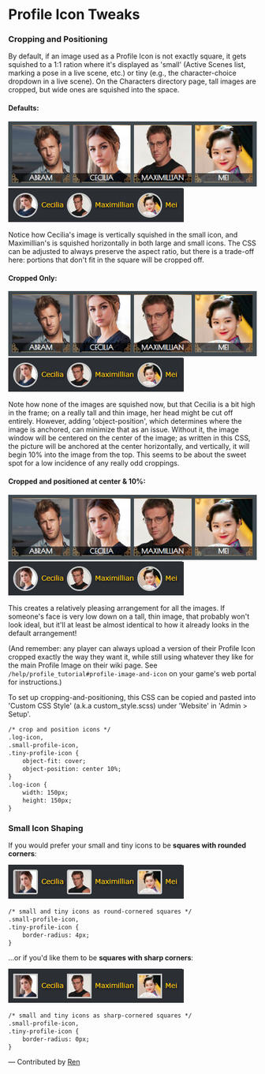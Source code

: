 # Profile Icon Tweaks

### Cropping and Positioning

By default, if an image used as a Profile Icon is not exactly square, it gets squished to a 1:1 ration where it's displayed as 'small' (Active Scenes list, marking a pose in a live scene, etc.) or tiny (e.g., the character-choice dropdown in a live scene). On the Characters directory page, tall images are cropped, but wide ones are squished into the space.

#### Defaults:

![The default positioning/ratio as of Jan 2020](log-icon-default.jpg)
![Same for the small icons](small-icon-default.jpg)

Notice how Cecilia's image is vertically squished in the small icon, and Maximillian's is squished horizontally in both large and small icons. The CSS can be adjusted to always preserve the aspect ratio, but there is a trade-off here: portions that don't fit in the square will be cropped off. 

#### Cropped Only:

![The above with only object-fit applied](log-icon-cropped.jpg)
![Same for the small icons](small-icon-cropped.jpg)

Note how none of the images are squished now, but that Cecilia is a bit high in the frame; on a really tall and thin image, her head might be cut off entirely. However, adding 'object-position', which determines where the image is anchored, can minimize that as an issue. Without it, the image window will be centered on the center of the image; as written in this CSS, the picture will be anchored at the center horizontally, and vertically, it will begin 10% into the image from the top. This seems to be about the sweet spot for a low incidence of any really odd croppings.

#### Cropped and positioned at center & 10%:

![The above also positioned with object-position](log-icon-positioned.jpg)
![Same for the small icons](small-icon-positioned.jpg)

This creates a relatively pleasing arrangement for all the images. If someone's face is very low down on a tall, thin image, that probably won't look ideal, but it'll at least be almost identical to how it already looks in the default arrangement! 

(And remember: any player can always upload a version of their Profile Icon cropped exactly the way they want it, while still using whatever they like for the main Profile Image on their wiki page. See `/help/profile_tutorial#profile-image-and-icon` on your game's web portal for instructions.)

To set up cropping-and-positioning, this CSS can be copied and pasted into 'Custom CSS Style' (a.k.a custom_style.scss) under 'Website' in 'Admin > Setup'.

    /* crop and position icons */
    .log-icon,
    .small-profile-icon,
    .tiny-profile-icon {
        object-fit: cover;
        object-position: center 10%;
    }
    .log-icon {
        width: 150px;
        height: 150px;
    }

### Small Icon Shaping

If you would prefer your small and tiny icons to be **squares with rounded corners**:

![Small icons as rounded squares](small-icon-rounded-square.jpg)

    /* small and tiny icons as round-cornered squares */
    .small-profile-icon,
    .tiny-profile-icon {
        border-radius: 4px;
    }
    
...or if you'd like them to be **squares with sharp corners**:

![Small icons as sharp squares](small-icon-square.jpg)

    /* small and tiny icons as sharp-cornered squares */
    .small-profile-icon,
    .tiny-profile-icon {
        border-radius: 0px;
    }

&mdash; Contributed by [Ren](https://arescentral.aresmush.com/handle/Ren)
